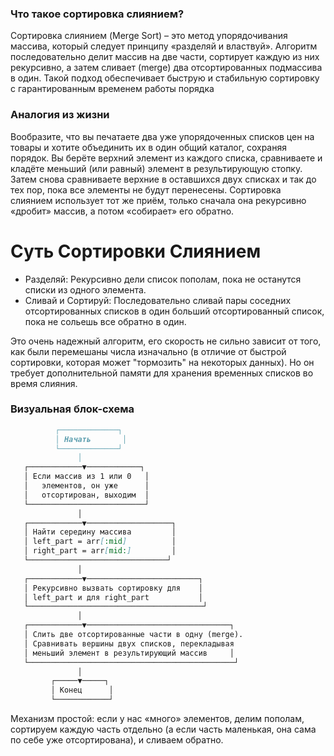 ### Что такое сортировка слиянием?

Сортировка слиянием (Merge Sort) – это метод упорядочивания массива, который следует принципу «разделяй и властвуй». Алгоритм последовательно делит массив на две части, сортирует каждую из них рекурсивно, а затем сливает (merge) два отсортированных подмассива в один. Такой подход обеспечивает быструю и стабильную сортировку с гарантированным временем работы порядка 


### Аналогия из жизни

Вообразите, что вы печатаете два уже упорядоченных списков цен на товары и хотите объединить их в один общий каталог, сохраняя порядок. Вы берёте верхний элемент из каждого списка, сравниваете и кладёте меньший (или равный) элемент в результирующую стопку. Затем снова сравниваете верхние в оставшихся двух списках и так до тех пор, пока все элементы не будут перенесены. Сортировка слиянием использует тот же приём, только сначала она рекурсивно «дробит» массив, а потом «собирает» его обратно.

# Суть Сортировки Слиянием
- Разделяй: Рекурсивно дели список пополам, пока не останутся списки из одного элемента.
- Сливай и Сортируй: Последовательно сливай пары соседних отсортированных списков в один больший отсортированный список, пока не сольешь все обратно в один.

Это очень надежный алгоритм, его скорость не сильно зависит от того, как были перемешаны числа изначально (в отличие от быстрой сортировки, которая может "тормозить" на некоторых данных). Но он требует дополнительной памяти для хранения временных списков во время слияния.


### Визуальная блок-схема

```md
          ┌─────────────┐
          │ Начать       │
          └─────────────┘
               │
   ┌────────────▼────────────┐
   │ Если массив из 1 или 0   │
   │   элементов, он уже      │
   │   отсортирован, выходим  │
   └──────────────────────────┘
               │
   ┌────────────▼───────────────────┐
   │ Найти середину массива         │
   │ left_part = arr[:mid]          │
   │ right_part = arr[mid:]         │
   └───────────────────────────────┘
               │
   ┌────────────▼─────────────────────────┐
   │ Рекурсивно вызвать сортировку для    │
   │ left_part и для right_part           │
   └───────────────────────────────────────┘
               │
   ┌────────────▼────────────────────────────────┐
   │ Слить две отсортированные части в одну (merge).
   │ Сравнивать вершины двух списков, перекладывая 
   │ меньший элемент в результирующий массив     │
   └──────────────────────────────────────────────┘
               │
         ┌─────▼─────┐
         │ Конец      │
         └────────────┘

```

Механизм простой: если у нас «много» элементов, делим пополам, сортируем каждую часть отдельно (а если часть маленькая, она сама по себе уже отсортирована), и сливаем обратно.